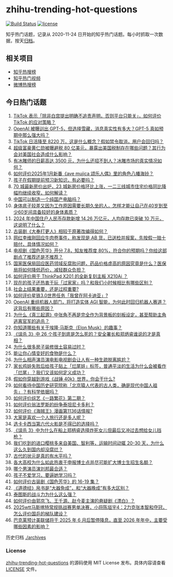 # zhihu-trending-hot-questions

[![Build Status](https://github.com/justjavac/zhihu-trending-hot-questions/workflows/ci/badge.svg?branch=master)](https://github.com/justjavac/zhihu-trending-hot-questions/actions)
[![license](https://img.shields.io/github/license/justjavac/zhihu-trending-hot-questions)](https://github.com/justjavac/zhihu-trending-hot-questions/blob/master/LICENSE)

知乎热门话题，记录从 2020-11-24
日开始的知乎热门话题。每小时抓取一次数据，按天[归档](./archives)。

## 相关项目

- [知乎热搜榜](https://github.com/justjavac/zhihu-trending-top-search)
- [知乎热门视频](https://github.com/justjavac/zhihu-trending-hot-video)
- [微博热搜榜](https://github.com/justjavac/weibo-trending-hot-search)

## 今日热门话题

<!-- BEGIN -->
<!-- 最后更新时间 Sun Jan 19 2025 08:39:37 GMT+0800 (China Standard Time) -->

1. [TikTok 表示「除非白宫提出明确不追责声明，否则平台只能关」，如何评价 TikTok 的应对策略？](https://www.zhihu.com/question/9934313645)
1. [OpenAI 被曝训出 GPT-5，但选择雪藏，消息真实性有多大？GPT-5 真如预期中那么强大吗？](https://www.zhihu.com/question/9909661585)
1. [TikTok 日活降至 8220 万，这是什么概念？假如禁令取消，用户会回归吗？](https://www.zhihu.com/question/9841028475)
1. [超级富豪黄仁勋被曝避税 80 亿美元，暴露出美国税制存在哪些问题？其行为会对美国社会造成什么影响？](https://www.zhihu.com/question/6137589259)
1. [有冰雕师的日薪高达 3500 元，为什么还招不到人？冰雕市场的真实情况如何？](https://www.zhihu.com/question/9759249643)
1. [如何评价2025年1月新番《ave mujica 颂乐人偶》里的角色八幡海铃？](https://www.zhihu.com/question/9400506504)
1. [孩子在假期提前预习新知识，有必要吗？](https://www.zhihu.com/question/9509707475)
1. [70 城最新房价出炉，23 城新房价格环比上涨，一二三线城市住宅价格同比降幅均继续收窄，如何解读？](https://www.zhihu.com/question/9808397327)
1. [中国可以制造一个纯国产电脑吗？](https://www.zhihu.com/question/384887124)
1. [身体底子较差又因为工作原因需要长期久坐的人，怎样才能让自己在40岁到至少60岁间具备较好的身体素质？](https://www.zhihu.com/question/9511440692)
1. [2024 年中国住户人民币存款新增 14.26 万亿元，人均存款已突破 10 万元，这说明了什么？](https://www.zhihu.com/question/9809145968)
1. [古装剧《大奉打更人》相较于原著改编得如何？](https://www.zhihu.com/question/8022447788)
1. [网红李维刚回应牛肉卷事件，称发现是 AB 货，已送检并报案，先按假一赔十赔付，具体情况如何？](https://www.zhihu.com/question/9848257718)
1. [电视剧《国色芳华》开分 7.8，知友推荐度 80%，符合你的预期吗？你给这部剧点了推荐还是不推荐？](https://www.zhihu.com/question/9833757664)
1. [国家医保局回应医药领域反腐败问题，药品价格虚高的原因究竟是什么？医保局将如何降低药价，减轻群众负担？](https://www.zhihu.com/question/9816512569)
1. [如何评价用于 ThinkPad X201 的全新复刻主板 X210Ai ？](https://www.zhihu.com/question/9814056895)
1. [现在的孩子还热衷于玩「过家家」吗？和我们小时候相比有哪些区别？](https://www.zhihu.com/question/9240904786)
1. [社会上结果重要，还是过程重要?](https://www.zhihu.com/question/8466770548)
1. [如何评价星铁3.0世界任务「我曾在阿卡迪亚」?](https://www.zhihu.com/question/9842490757)
1. [OpenAI 重组机器人部门，将打造实体 AGI 智能，为何此时回归机器人赛道？这背后有哪些原因？](https://www.zhihu.com/question/9504300553)
1. [为什么《真三起源》中张角不再是完全作为背景板的刻板设定，甚至帮助主角逃离官军的追杀？](https://www.zhihu.com/question/9668716792)
1. [你知道哪些有关于埃隆·马斯克（Elon Musk）的趣事？](https://www.zhihu.com/question/633396016)
1. [《误杀 3》中 26 个孩子到底是怎么死的？安全署长和郑炳睿谁说的才是真相？](https://www.zhihu.com/question/8451494948)
1. [为什么很多房子装修很土容易过时？](https://www.zhihu.com/question/659461902)
1. [能让你心情变好的食物是什么？](https://www.zhihu.com/question/21778033)
1. [为什么相声演员演电影电视剧会让人有一种生疏脱离尴尬？](https://www.zhihu.com/question/9700900599)
1. [家长鸡娃失败后给孩子贴上「烂尾娃」标签，普通平淡的生活为什么会被看作「烂尾」？我们又该如何定义成功？](https://www.zhihu.com/question/9672223576)
1. [假如你穿越到游戏《战锤 40k》世界，你会干什么?](https://www.zhihu.com/question/492061555)
1. [如何看待中国历史研究院称「北京猿人代表的古人类，确是现代中国人祖先」？有科学依据吗？](https://www.zhihu.com/question/362005727)
1. [如何评价综艺《一路繁花》第二期？](https://www.zhihu.com/question/9911620469)
1. [如何评价翁法罗斯的纷争泰坦尼卡多利？](https://www.zhihu.com/question/9778364256)
1. [如何评价《海贼王》漫画第1136话情报?](https://www.zhihu.com/question/9611835811)
1. [大家是喜欢一个人旅行还是多人呢？](https://www.zhihu.com/question/9864658559)
1. [选卡卡西当第六代火影是不得已的选择吗？](https://www.zhihu.com/question/402024161)
1. [《误杀 3》中为什么在船上郑柄睿选择炸死女儿但最后又冲过去想给女儿挡枪？](https://www.zhihu.com/question/8585597648)
1. [我们吃到的进口樱桃多来自美国、智利等，运输时间动辄 20-30 天，为什么这么久到国内却没腐烂？](https://www.zhihu.com/question/9645229411)
1. [古代的状元是真的有水平吗？](https://www.zhihu.com/question/427239644)
1. [各大高校为什么如此热衷于申报博士点并尽可能扩大博士生招生名额？](https://www.zhihu.com/question/9762210061)
1. [哪个男演员演刘邦最合适？](https://www.zhihu.com/question/653242567)
1. [孩子不爱学习，要逼她学习吗？](https://www.zhihu.com/question/9822960490)
1. [如何评价古装剧《国色芳华》的 16-19 集？](https://www.zhihu.com/question/9681406322)
1. [《道德经》帛书是“大器免成”，和“大器晚成”有多大区别？](https://www.zhihu.com/question/599744790)
1. [泰图斯的战斗力为什么这么强？](https://www.zhihu.com/question/5470073287)
1. [如何评价由郭京飞、王千源、赵今麦主演的悬疑剧《漂白》？](https://www.zhihu.com/question/9262120619)
1. [2025wtt马斯喀特常规挑战赛男单决赛，小将陈垣宇4：2力克张本智和夺冠，怎么评价国乒的梯队建设？](https://www.zhihu.com/question/9863099414)
1. [巴克莱预计美联储将于 2025 年 6 月后暂停降息，直至 2026 年年中，主要受哪些因素的影响？](https://www.zhihu.com/question/9629553859)

<!-- END -->

历史归档 [./archives](./archives)

### License

[zhihu-trending-hot-questions](https://github.com/justjavac/zhihu-trending-hot-questions)
的源码使用 MIT License 发布。具体内容请查看 [LICENSE](./LICENSE) 文件。
